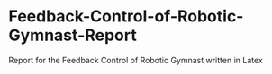 # Feedback-Control-of-Robotic-Gymnast-Report
Report for the Feedback Control of Robotic Gymnast written in Latex
